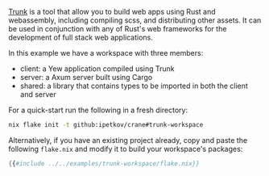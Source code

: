 [Trunk](https://trunkrs.dev) is a tool that allow you to build web apps using Rust and webassembly, including compiling scss, and distributing other assets.
It can be used in conjunction with any of Rust's web frameworks for the development of full stack web applications.

In this example we have a workspace with three members:

* client: a Yew application compiled using Trunk
* server: a Axum server built using Cargo
* shared: a library that contains types to be imported in both the client and server

For a quick-start run the following in a fresh directory:

```sh
nix flake init -t github:ipetkov/crane#trunk-workspace
```

Alternatively, if you have an existing project already, copy and paste the
following `flake.nix` and modify it to build your workspace's packages:

```nix
{{#include ../../examples/trunk-workspace/flake.nix}}
```
